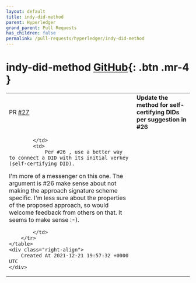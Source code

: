 ```yaml
---
layout: default
title: indy-did-method
parent: Hyperledger
grand_parent: Pull Requests
has_children: false
permalink: /pull-requests/hyperledger/indy-did-method
---
```


# indy-did-method <span class="fs-3 right-align">[GitHub](https://github.com/hyperledger/indy-did-method){: .btn .mr-4 }</span>


<div>
    <table>
        <tr>
            <td>
                PR <a href="https://github.com/hyperledger/indy-did-method/pull/27" class=".btn">#27</a>
            </td>
            <td>
                <b>
                    Update the method for self-certifying DIDs per suggestion in #26
                </b>
            </td>
        </tr>
        <tr>
            <td>
                
            </td>
            <td>
                Per #26 , use a better way to connect a DID with its initial verkey (self-certifying DID).

I'm more of a messenger on this one.  The argument is #26 make sense about not making the approach signature scheme specific. I'm less sure about the properties of the proposed approach, so would welcome feedback from others on that. It seems to make sense :-).

            </td>
        </tr>
    </table>
    <div class="right-align">
        Created At 2021-12-21 19:57:32 +0000 UTC
    </div>
</div>

